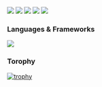 ![](http://github-profile-summary-cards.vercel.app/api/cards/profile-details?username=kazuki47&theme=dracula)
![](http://github-profile-summary-cards.vercel.app/api/cards/repos-per-language?username=kazuki47&theme=dracula)
![](http://github-profile-summary-cards.vercel.app/api/cards/most-commit-language?username=kazuki47&theme=dracula)
![](http://github-profile-summary-cards.vercel.app/api/cards/stats?username=kazuki47&theme=dracula)
![](http://github-profile-summary-cards.vercel.app/api/cards/productive-time?username=kazuki47&theme=dracula&utcOffset=9)

### Languages & Frameworks
![](https://skillicons.dev/icons?i=python,js,ts,vue,html,css,react,nextjs,express,nestjs)


### Torophy
[![trophy](https://github-profile-trophy.vercel.app/?username=kazuki47&thema=dracula&margin-w=15&column=7&title=MultiLanguage,Followers,Commits,PullRequest,Repositories,Issues,Experience)](https://github.com/ryo-ma/github-profile-trophy)
